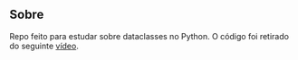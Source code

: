 ## Sobre

Repo feito para estudar sobre dataclasses no Python. O código foi retirado do seguinte <a href="https://www.youtube.com/watch?v=lQVaviQHfvg&t=2326s" target="_blank">vídeo</a>.